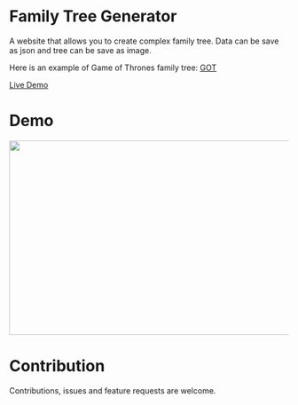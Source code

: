 # Family Tree Generator

A website that allows you to create complex family tree. Data can be save as json and tree can be save as image.

Here is an example of Game of Thrones family tree: [GOT](https://saliherdemk.github.io/Family-Tree-Generator/samples/got)

[Live Demo](https://saliherdemk.github.io/Family-Tree-Generator/)

# Demo

<img src="https://github.com/saliherdemk/Family-Tree-Generator/blob/master/img/demo.gif" width="600" height="350">

# Contribution

Contributions, issues and feature requests are welcome.
